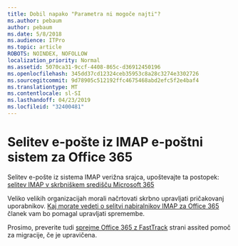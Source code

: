 ```yaml
---
title: Dobil napako "Parametra ni mogoče najti"?
ms.author: pebaum
author: pebaum
ms.date: 5/8/2018
ms.audience: ITPro
ms.topic: article
ROBOTS: NOINDEX, NOFOLLOW
localization_priority: Normal
ms.assetid: 5070ca31-9ccf-4408-865c-d36912450196
ms.openlocfilehash: 345dd37cd12324ceb35953c8a28c3274e3302726
ms.sourcegitcommit: 9d78905c512192ffc4675468abd2efc5f2e4baf4
ms.translationtype: MT
ms.contentlocale: sl-SI
ms.lasthandoff: 04/23/2019
ms.locfileid: "32400481"
---
```

# <a name="migrating-email-from-imap-email-system-to-office-365"></a>Selitev e-pošte iz IMAP e-poštni sistem za Office 365

Selitev e-pošte iz sistema IMAP verižna srajca, upoštevajte ta postopek: [selitev IMAP v skrbniškem središču Microsoft 365](https://support.office.com/article/4682f2e4-f720-4868-91ab-207f5b0c325d)
  
Veliko velikih organizacijah morali načrtovati skrbno upravljati pričakovanj uporabnikov. [Kaj morate vedeti o selitvi nabiralnikov IMAP za Office 365](https://docs.microsoft.com/en-us/Exchange/mailbox-migration/migrating-imap-mailboxes/migrating-imap-mailboxes) članek vam bo pomagal upravljati spremembe. 

Prosimo, preverite tudi [sprejme Office 365 z FastTrack](https://www.microsoft.com/fasttrack/microsoft-365/office-365) strani assited pomoč za migracije, če je upravičena.
  

